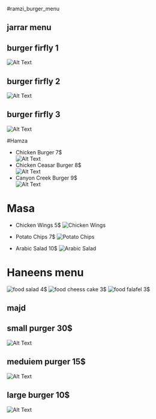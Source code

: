 #ramzi_burger_menu 


## jarrar menu 
## burger firfly 1 
![Alt Text](http://www.bk.com/sites/default/files/Hero_0004_BBQ_Bacon_Whopper.png)
## burger firfly 2 
![Alt Text](http://www.bk.com/sites/default/files/Hero_0004_BBQ_Bacon_Whopper.png)
## burger firfly 3
![Alt Text](http://www.bk.com/sites/default/files/Hero_0004_BBQ_Bacon_Whopper.png)


#Hamza
 * Chicken Burger   7$    
 ![Alt Text](https://encrypted-tbn0.gstatic.com/images?q=tbn:ANd9GcR7pJibV3keTTg8zrylf8axbenIyjc5Ub68kZ-hM0U37mNeov_SfQ)
 * Chicken Ceasar Burger  8$   
 ![Alt Text](https://encrypted-tbn0.gstatic.com/images?q=tbn:ANd9GcQ4V8F6HoNE4ChGmnflubyOmF71_vj7YK0hdAwGSBtSRFAjBDr1Bg)
 * Canyon Creek Burger    9$   
 ![Alt Text](http://dillankebab.com/wp-content/uploads/2014/07/Burgers-GDL-Spicy-Chicken-ME.jpg)

# Masa
* Chicken Wings 5$ ![Chicken Wings](http://thewoksoflife.com/wp-content/uploads/2017/04/fish-sauce-chicken-wings-13.jpg)

* Potato Chips 7$ ![Potato Chips](http://global-cdn.skinnyms.com/wp-content/uploads/2012/04/Sweet-Potato-Chips-1.jpg)

* Arabic Salad 10$ ![Arabic Salad](https://upload.wikimedia.org/wikipedia/commons/9/93/Fattoush_mixed-salad.jpg)


# Haneens menu
![food](https://s3.envato.com/files/200433990/Preview%20Images%20Set/Food%20Menu%20Trifold%20Brochure%20Vol.01%20-%20Back-01.jpg)                   salad           4$
![food](https://s3.envato.com/files/200433990/Preview%20Images%20Set/Food%20Menu%20Trifold%20Brochure%20Vol.01%20-%20Back-01.jpg)                   cheess cake     3$
![food](https://s3.envato.com/files/200433990/Preview%20Images%20Set/Food%20Menu%20Trifold%20Brochure%20Vol.01%20-%20Back-01.jpg)                   falafel         3$

 ## majd 
## small purger  30$
![Alt Text](https://encrypted-tbn0.gstatic.com/images?q=tbn:ANd9GcSBH5x6q8qjrFp3zQ6AazhsV-jqfGdSgciGwSFKpbh-7UHUPwg8ag)
## meduiem purger 15$
![Alt Text](https://encrypted-tbn0.gstatic.com/images?q=tbn:ANd9GcRVR9nXTEqUqPxv6y5tRiXZp-nPB7433ntnQRwDeeOJsUFgjDGT)
## large burger  10$
![Alt Text](https://encrypted-tbn0.gstatic.com/images?q=tbn:ANd9GcSRJ08WYGIzTbs-UnuPSf-kyRKwp6oqyj-KV_BoQvXTNc2C9TNf)

